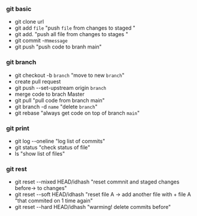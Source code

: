 ### git basic
- git clone url
- git add `file` "push `file` from changes to staged "
- git add. "push all file from changes to stages "
- git commit -m`message`
- git push "push code to branh main"

### git branch

- git checkout -b `branch` "move to new `branch`"
- create pull request
- git push --set-upstream origin `branch`
- merge code to brach Master
- git pull "pull code from branch main"
- git branch -d `name` "delete `branch`"
- git rebase "always get code on top of branch `main`"

### git print

- git log --oneline "log list of commits"
- git status "check status of file"
- ls "show list of files"

### git rest

- git reset --mixed HEAD/idhash "reset commnit and staged changes before-> to changes"
- git reset --soft HEAD/idhash "reset file A -> add another file with + file A "that commited on 1 time again"
- git reset --hard HEAD/idhash "warming! delete commits before"
